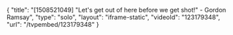 {
    "title": "[1508521049] \"Let's get out of here before we get shot!\" - Gordon Ramsay",
    "type": "solo",
    "layout": "iframe-static",
    "videoId": "123179348",
    "url": "\/tvpembed\/123179348"
}
